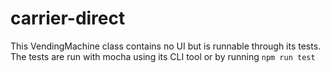 # carrier-direct

This VendingMachine class contains no UI but is runnable through its tests. The tests are run with mocha using its CLI tool or by running `npm run test`
